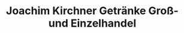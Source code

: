---
title: "Joachim Kirchner Getränke Groß- und Einzelhandel"
url: /hamburg/joachim-kirchner-getraenke-gross-und-einzelhandel/
shop: Getränke
---